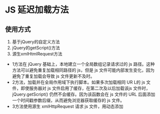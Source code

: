 # JS 延迟加载方法

## 使用方式
1. 基于jQuery的自定义方法
2. jQuery的getScript()方法
3. 源生xmlHtmlRequest方法

* 1方法在 jQuery 基础上，本地建立一个全局数组记录请求过的 js 路径。这种方法可以避免重复加载相同路径的 js，但是 js 文件可能内部发生变化，因为避免了重复加载会导致 js 文件更新不及时。
* 2方法，加载并在全局作用域下执行脚本。如果多次加载相同 UR L的 js 文件，即使服务器对 js 文件启用了缓存，在第二次及以后加载该js 文件时，jQuery.getScript() 仍然不会缓存。因为该函数会在 js 文件的 URL 后面添加一个时间戳参数后缀，从而避免浏览器获取缓存的 js 文件。
* 3方法使用源生 xmlHttpRequest 请求 js 文件，用动态添加 <script> 元素或者 eval() 方法执行文件。
  
[其他js延迟加载方法](http://wxw3blog.com/2019/01/22/js-delay/)
